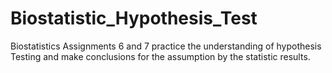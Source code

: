 # Biostatistic_Hypothesis_Test
Biostatistics Assignments 6 and 7 practice the understanding of hypothesis Testing and make conclusions for the assumption by the statistic results.
